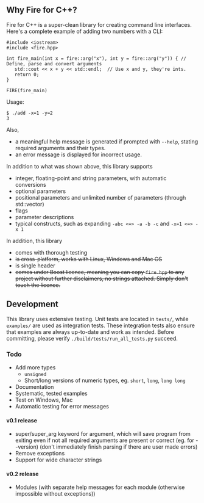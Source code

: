 
## Why Fire for C++?

Fire for C++ is a super-clean library for creating command line interfaces. Here's a complete example of adding two numbers with a CLI:
 ```
#include <iostream>
#include <fire.hpp>

int fire_main(int x = fire::arg("x"), int y = fire::arg("y")) { // Define, parse and convert arguments
    std::cout << x + y << std::endl;  // Use x and y, they're ints.
    return 0;
}

FIRE(fire_main)
```

Usage:
```
$ ./add -x=1 -y=2
3
```

Also,
* a meaningful help message is generated if prompted with `--help`, stating required arguments and their types.
* an error message is displayed for incorrect usage.

In addition to what was shown above, this library supports
* integer, floating-point and string parameters, with automatic conversions
* optional parameters
* positional parameters and unlimited number of parameters (through std::vector)
* flags
* parameter descriptions
* typical constructs, such as expanding `-abc <=> -a -b -c` and `-x=1 <=> -x 1`

In addition, this library
* comes with thorough testing
* ~~is cross-platform, works with Linux, Windows and Mac OS~~
* is single header
* ~~comes under Boost licence, meaning you can copy `fire.hpp` to any project without further disclaimers, no strings attached. Simply don't touch the licence.~~ 



## Development

This library uses extensive testing. Unit tests are located in `tests/`, while `examples/` are used as integration tests. These integration tests also ensure that examples are always up-to-date and work as intended. Before committing, please verify `./build/tests/run_all_tests.py` succeed.

### Todo

* Add more types
    * `unsigned`
    * Short/long versions of numeric types, eg. `short`, `long`, `long long`
* Documentation
* Systematic, tested examples
* Test on Windows, Mac
* Automatic testing for error messages

#### v0.1 release

* super/super_arg keyword for argument, which will save program from exiting even if not all required arguments are present or correct (eg. for --version) (don't immediately finish parsing if there are user made errors)
* Remove exceptions
* Support for wide character strings

#### v0.2 release

* Modules (with separate help messages for each module (otherwise impossible without exceptions))
